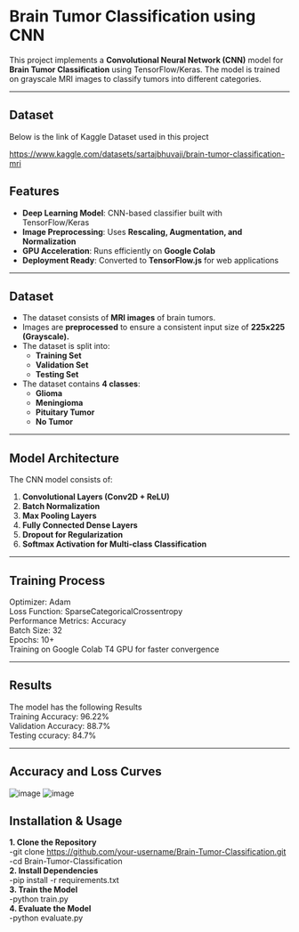 #  Brain Tumor Classification using CNN

This project implements a **Convolutional Neural Network (CNN)** model for **Brain Tumor Classification** using TensorFlow/Keras. The model is trained on grayscale MRI images to classify tumors into different categories.

---

## Dataset
Below is the link of Kaggle Dataset used in this project  

https://www.kaggle.com/datasets/sartajbhuvaji/brain-tumor-classification-mri

##  Features
-  **Deep Learning Model**: CNN-based classifier built with TensorFlow/Keras
-  **Image Preprocessing**: Uses **Rescaling, Augmentation, and Normalization**
-  **GPU Acceleration**: Runs efficiently on **Google Colab**
-  **Deployment Ready**: Converted to **TensorFlow.js** for web applications

---

## Dataset
- The dataset consists of **MRI images** of brain tumors.
- Images are **preprocessed** to ensure a consistent input size of **225x225 (Grayscale).**
- The dataset is split into:
  - **Training Set**
  - **Validation Set**
  - **Testing Set**
- The dataset contains **4 classes**:
  - **Glioma**
  - **Meningioma**
  - **Pituitary Tumor**
  - **No Tumor**

---

##  Model Architecture
The CNN model consists of:
1. **Convolutional Layers (Conv2D + ReLU)**
2. **Batch Normalization**
3. **Max Pooling Layers**
4. **Fully Connected Dense Layers**
5. **Dropout for Regularization**
6. **Softmax Activation for Multi-class Classification**

---
## Training Process 
Optimizer: Adam  
Loss Function: SparseCategoricalCrossentropy  
Performance Metrics: Accuracy  
Batch Size: 32  
Epochs: 10+  
Training on Google Colab T4 GPU for faster convergence  

---
## Results
The model has the following Results  
Training Accuracy: 96.22%  
Validation Accuracy: 88.7%  
Testing ccuracy: 84.7%  

---
## Accuracy and Loss Curves 
![image](https://github.com/user-attachments/assets/c2f0e6b3-1312-4f37-aa1a-d52e58b9feed)
![image](https://github.com/user-attachments/assets/40cc58c0-3852-4fb4-b5cf-f525e3b8bc8c)

## Installation & Usage
**1. Clone the Repository**  
  -git clone https://github.com/your-username/Brain-Tumor-Classification.git  
  -cd Brain-Tumor-Classification  
**2. Install Dependencies**  
  -pip install -r requirements.txt  
**3. Train the Model**  
  -python train.py  
**4. Evaluate the Model**  
  -python evaluate.py  









